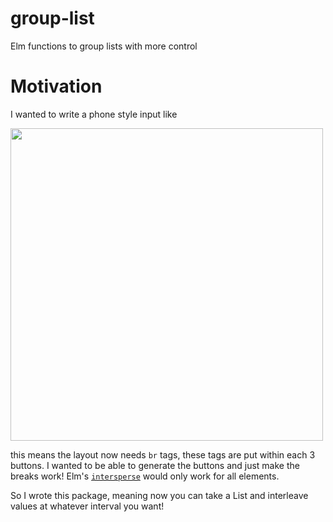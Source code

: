 # group-list
Elm functions to group lists with more control

# Motivation
I wanted to write a phone style input like

<img src=".resources/phonedial.png" height="500">

this means the layout now needs `br` tags, these tags are put within each 3 buttons.
I wanted to be able to generate the buttons and just make the breaks work!
Elm's [`intersperse`](https://package.elm-lang.org/packages/elm/core/latest/List#intersperse) would only work for all elements.

So I wrote this package, meaning now you can take a List and interleave values at whatever interval you want!